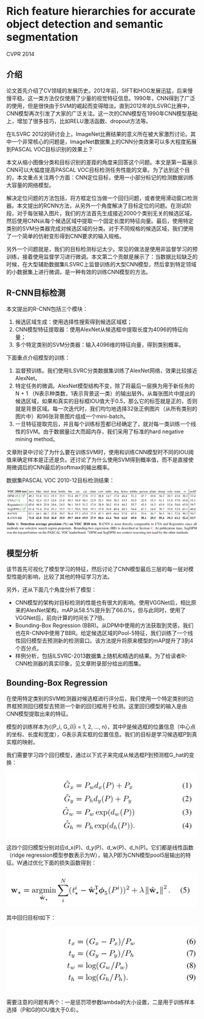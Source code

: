 # Rich feature hierarchies for accurate object detection and semantic segmentation

CVPR 2014

## 介绍

论文首先介绍了CV领域的发展历史。2012年前，SIFT和HOG发展迅猛，后来慢慢平稳。这一类方法仅仅使用了少量的视觉特征信息。1990年，CNN得到了广泛的使用，但是很快由于SVM的崛起而变得暗淡。直到2012年的ILSVRC比赛中，CNN模型再次引发了大家的广泛关注。这一次的CNN模型在1990年CNN模型基础上，增加了很多技巧，比如RELU激活函数、dropout方法等。

在ILSVRC 2012的研讨会上，ImageNet比赛结果的意义所在被大家激烈讨论。其中一个非常核心的问题是，ImageNet数据集上的CNN分类效果可以多大程度拓展到PASCAL VOC目标识别的效果上？

本文从缩小图像分类和目标识别的差距的角度来回答这个问题。本文是第一篇展示CNN可以大幅度提高PASCAL VOC目标检测任务性能的文章。为了达到这个目的，本文重点关注两个方面：CNN定位目标，使用一小部分标记的检测数据训练大容量的网络模型。

解决定位问题的方法包括，将方框定位当做一个回归问题，或者使用滑动窗口检测器。本文提出的RCNN方法，从另外一个角度解决了目标定位的问题。在测试阶段，对于每张输入图片，我们的方法首先生成接近2000个类别无关的候选区域，然后使用CNN从每个候选区域中提取一个固定长度的特征向量。最后，使用特定类别的SVM分类器完成对候选区域的分类。对于不同规格的候选区域，我们使用了一个简单的仿射变形得到CNN要求的输入规格。

另外一个问题就是，我们的目标检测标记太少。常见的做法是使用非监督学习的预训练，接着使用监督学习进行微调。本文第二个贡献是展示了：当数据比较缺乏的时候，在大型辅助数据集ILSVRC上监督训练的大型CNN模型，然后拿到特定领域的小数据集上进行微调，是一种有效的训练CNN模型的方法。

## R-CNN目标检测

本文提出的R-CNN包括三个模块：
1. 候选区域生成：使用选择性搜索得到候选区域框；
2. CNN模型特征提取器：使用AlexNet从候选框中提取长度为4096的特征向量；
3. 多个特定类别的SVM分类器：输入4096维的特征向量，得到类别概率。

下面重点介绍模型的训练：
1. 监督预训练。我们使用ILSVRC分类数据集训练了AlexNet网络，效果比较接近AlexNet。
2. 特定任务的微调。AlexNet模型结构不变，除了将最后一层换为用于新任务的 N + 1 （N表示种类数，1表示背景这一类）的输出层外。从每张图片中提出的候选区域，如果和真实的目标框IOU值大于0.5，那么它的标签就是正的，否则就是背景区域。每一次迭代时，我们均匀地选择32张正例图片（从所有类别的图片中）和96张背景图片组成一个mini-batch。
3. 一旦特征提取完后，并且每个训练标签都已经确定了，就对每一类训练一个线性的SVM。由于数据量过大而超内存，我们采用了标准的hard negative mining method。

文章附录中讨论了为什么要在训练SVM时，使用和训练CNN模型时不同的IOU阈值来确定样本是正还是负。还讨论了为什么使用SVM得到概率值，而不是直接使用微调后的CNN最后的softmax的输出概率。

数据集PASCAL VOC 2010-12目标检测结果：

![rcnn-Performance](tools/rcnn-1.png)

## 模型分析

该节首先可视化了模型学习的特征，然后讨论了CNN模型最后三层的每一层对模型性能的影响，比较了其他的特征学习方法。

另外，还从下面几个角度分析了模型：
- CNN模型的架构对目标检测的性能也有很大的影响。使用VGGNet后，相比原来的AlexNet架构，mAP从58.5%提升到了66.0%，但与此同时，使用了VGGNet后，前向计算的时间长了7倍。
- Bounding-Box Regression (BBR)。从DPM中使用的方法获取到灵感，我们也在R-CNN中使用了BBR。给定候选区域的Pool-5特征，我们训练了一个线性回归模型去预测新的检测窗口。该方法提升将原来模型的mAP提升了3到4个百分点。
- 样例分析，包括ILSVRC-2013数据集上随机和精选的结果。为了给读者R-CNN检测器的真实印象，见文章附录部分给出的图集。

## Bounding-Box Regression

在使用特定类别的SVM检测器对候选框进行评分后，我们使用一个特定类别的边界框预测回归模型去预测一个新的回归框用于检测。这里回归模型的输入是由CNN模型提取出来的特征。

模型的训练样本为{(P_i, G_i)|i = 1, 2, ..., n}，其中P是候选框的位置信息（中心点的坐标、长度和宽度），G表示真实框的位置信息。我们的目标是学习候选框P到真实框的映射。

我们需要学习四个回归模型，通过以下式子来完成从候选框P到预测框G_hat的变换：

![rcnn-bbr](tools/rcnn-2.png)

这四个回归模型分别对应d_x(P)、d_y(P)、d_w(P)、d_h(P)。它们都是线性函数（ridge regression模型参数表示为W），输入P即为CNN模型pool5层输出的特征。W通过优化下面的损失函数得到：

![rcnn-bbr-loss-func](tools/rcnn-3.png)

其中回归目标t如下：

![rcnn-bbr-reg-target](tools/rcnn-4.png)

需要注意的问题有两个：一是惩罚项参数lambda的大小设置，二是用于训练样本选择（P和G的IOU值大于0.6）。

